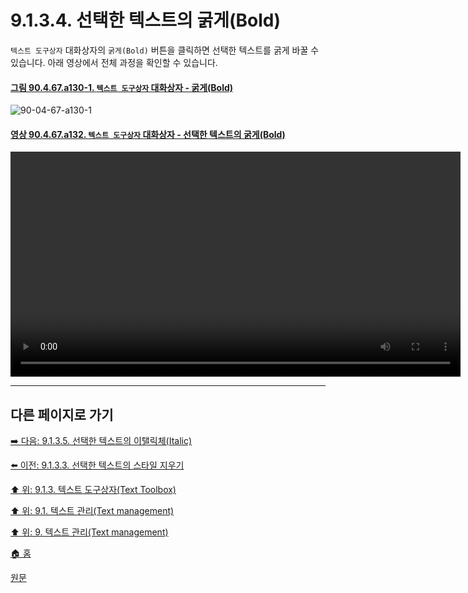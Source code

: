 # 9.1.3.4. 선택한 텍스트의 굵게(Bold)
`텍스트 도구상자` 대화상자의 `굵게(Bold)` 버튼을 클릭하면 선택한 텍스트를 굵게 바꿀 수 있습니다. 아래 영상에서 전체 과정을 확인할 수 있습니다.

<a id="90-04-67-a130-1"></a>

#### [그림 90.4.67.a130-1. `텍스트 도구상자` 대화상자 - 굵게(Bold)](./90-04-67-text_toolbox.md#90-04-67-a130-1)
![90-04-67-a130-1](https://github.com/wonder13662/gimp/assets/15767104/0c7d629b-d654-48f2-b656-79ea12eab282)

<a id="90-04-67-a132"></a>

#### [영상 90.4.67.a132. `텍스트 도구상자` 대화상자 - 선택한 텍스트의 굵게(Bold)](./90-04-67-text_toolbox.md#90-04-67-a132)
<video controls="controls" width="720" src="https://github.com/wonder13662/gimp/assets/15767104/aef4cad0-3f78-48e3-a590-5582da215af7"></video>

***

## 다른 페이지로 가기

[➡️ 다음: 9.1.3.5. 선택한 텍스트의 이탤릭체(Italic)](./09-01-03-05-italic.md)

[⬅️ 이전: 9.1.3.3. 선택한 텍스트의 스타일 지우기](./09-01-03-03-clear.md)

[⬆️ 위: 9.1.3. 텍스트 도구상자(Text Toolbox)](./09-01-03-00-text_toolbox.md)

[⬆️ 위: 9.1. 텍스트 관리(Text management)](./09-01-text-management.md)

[⬆️ 위: 9. 텍스트 관리(Text management)](./09-00-text-management.md)

[🏠 홈](./00-home.md)

[원문](https://docs.gimp.org/2.10/ko/gimp-image-text-management.html#gimp-text-toolbox)
